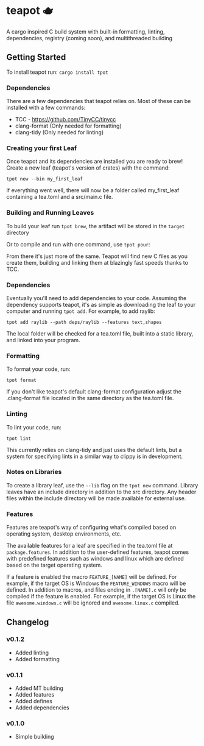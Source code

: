 # teapot 🫖
A cargo inspired C build system with built-in formatting, linting, dependencies, registry (coming soon), and multithreaded building

## Getting Started
To install teapot run:
`cargo install tpot`

### Dependencies

There are a few dependencies that teapot relies on. Most of these can be installed with a few commands:
 - TCC - https://github.com/TinyCC/tinycc
 - clang-format (Only needed for formatting)
 - clang-tidy (Only needed for linting)

### Creating your first Leaf
Once teapot and its dependencies are installed you are ready to brew! Create a new leaf (teapot's version of crates) with the command:

`tpot new --bin my_first_leaf`

If everything went well, there will now be a folder called my_first_leaf containing a tea.toml and a src/main.c file.

### Building and Running Leaves

To build your leaf run `tpot brew`, the artifact will be stored in the `target` directory

Or to compile and run with one command, use `tpot pour`:

From there it's just more of the same. Teapot will find new C files as you create them, building and linking them at blazingly fast speeds thanks to TCC.

### Dependencies

Eventually you'll need to add dependencies to your code. Assuming the dependency supports teapot, it's as simple as downloading the leaf to your computer and running `tpot add`. For example, to add raylib:

`tpot add raylib --path deps/raylib --features text,shapes`

The local folder will be checked for a tea.toml file, built into a static library, and linked into your program.

### Formatting

To format your code, run:

`tpot format`

If you don't like teapot's default clang-format configuration adjust the .clang-format file located in the same directory as the tea.toml file.

### Linting

To lint your code, run:

`tpot lint`

This currently relies on clang-tidy and just uses the default lints, but a system for specifying lints in a similar way to clippy is in development.

### Notes on Libraries

To create a library leaf, use the `--lib` flag on the `tpot new` command. Library leaves have an include directory in addition to the src directory. Any header files within the include directory will be made available for external use.

### Features

Features are teapot's way of configuring what's compiled based on operating system, desktop environments, etc.

The available features for a leaf are specified in the tea.toml file at `package.features`. In addition to the user-defined features, teapot comes with predefined features such as windows and linux which are defined based on the target operating system.

If a feature is enabled the macro `FEATURE_[NAME]` will be defined. For example, if the target OS is Windows the `FEATURE_WINDOWS` macro will be defined. In addition to macros, and files ending in `.[NAME].c` will only be compiled if the feature is enabled. For example, if the target OS is Linux the file `awesome.windows.c` will be ignored and `awesome.linux.c` compiled.

## Changelog

### v0.1.2
 - Added linting
 - Added formatting
 
### v0.1.1
 - Added MT building
 - Added features
 - Added defines
 - Added dependencies
 
### v0.1.0
 - Simple building

